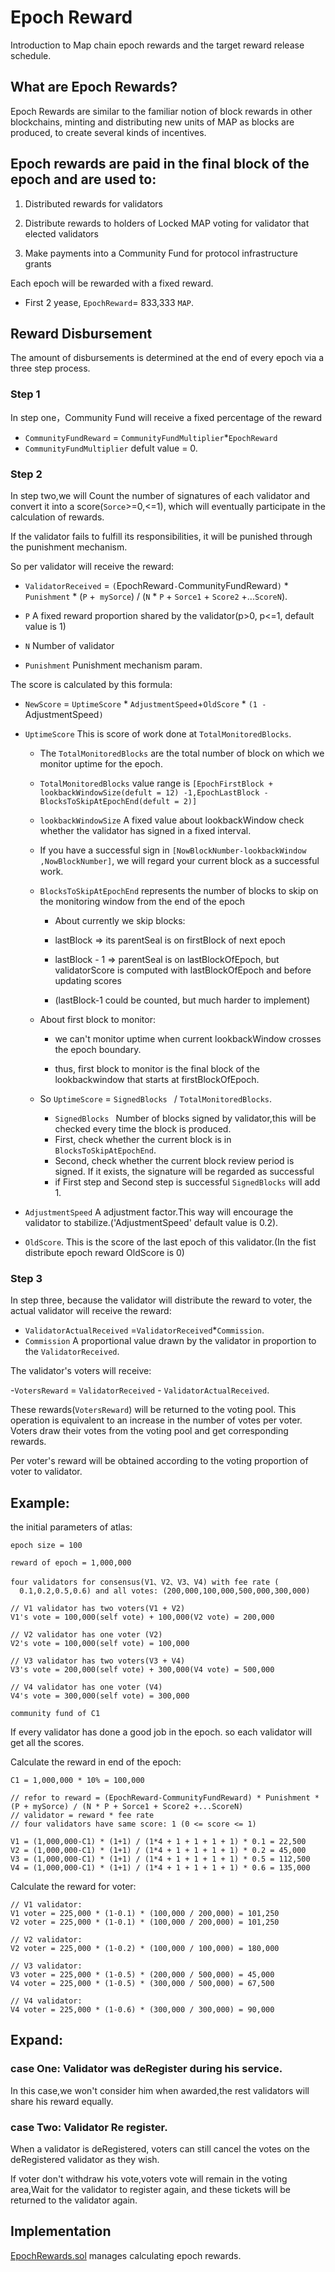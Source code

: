 # Epoch Reward

Introduction to Map chain epoch rewards and the target reward release schedule.

## What are Epoch Rewards?

Epoch Rewards are similar to the familiar notion of block rewards in other blockchains, minting and distributing new
units of MAP as blocks are produced, to create several kinds of incentives.

## Epoch rewards are paid in the final block of the epoch and are used to:

1. Distributed rewards for validators

2. Distribute rewards to holders of Locked MAP voting for validator that elected validators

3. Make payments into a Community Fund for protocol infrastructure grants

Each epoch will be rewarded with a fixed reward.

- First 2 yease, `EpochReward`= 833,333 `MAP`.


## Reward Disbursement

The amount of disbursements is determined at the end of every epoch via a three step process.

### Step 1

In step one，Community Fund will receive a fixed percentage of the reward

- `CommunityFundReward`  =  `CommunityFundMultiplier`*`EpochReward`
- `CommunityFundMultiplier` defult value = 0.

### Step 2

In step two,we will Count the number of signatures of each validator and convert it into a score(`Sorce`>=0,<=1), which
will eventually participate in the calculation of rewards.

If the validator fails to fulfill its responsibilities, it will be punished through the punishment mechanism.

So per validator will receive the reward:

- `ValidatorReceived` = `(`EpochReward`-`CommunityFundReward`)` \* `Punishment` \* (`P` +` mySorce`) / (`N` * `P` + `Sorce1` + `Score2` +...`ScoreN`).
  
- `P`   A fixed reward proportion shared by the validator(p>0, p<=1, default value is 1)
  
- `N`  Number of validator
  
- `Punishment`  Punishment mechanism param.

The score is calculated by this formula:

- `NewScore` = `UptimeScore` \* `AdjustmentSpeed`+`OldScore` \* `(1 - `AdjustmentSpeed`)`
  
- `UptimeScore` This is score of work done at `TotalMonitoredBlocks`.

  - The `TotalMonitoredBlocks` are the total number of block on which we monitor uptime for the epoch.
  
  - `TotalMonitoredBlocks` value range is  `[EpochFirstBlock + lookbackWindowSize(defult = 12) -1,EpochLastBlock - BlocksToSkipAtEpochEnd(defult = 2)]`
  
  - `lookbackWindowSize` A fixed value about lookbackWindow check whether the validator has signed in a fixed interval.
  - If you have a successful sign in `[NowBlockNumber-lookbackWindow ,NowBlockNumber]`, we will regard your current block as a successful work.
  
  - `BlocksToSkipAtEpochEnd` represents the number of blocks to skip on the monitoring window from the end of the
    epoch

    - About currently we skip blocks:
  
    - lastBlock => its parentSeal is on firstBlock of next epoch
  
    - lastBlock - 1 => parentSeal is on lastBlockOfEpoch, but validatorScore is computed with lastBlockOfEpoch and
      before updating scores

    - (lastBlock-1 could be counted, but much harder to implement)
  
  - About first block to monitor:
  
    - we can't monitor uptime when current lookbackWindow crosses the epoch boundary.
  
    - thus, first block to monitor is the final block of the lookbackwindow that starts at firstBlockOfEpoch.
  
  - So `UptimeScore` = `SignedBlocks ` / `TotalMonitoredBlocks`.
  
    - `SignedBlocks ` Number of blocks signed by validator,this will be checked every time the block is produced.
    - First, check whether the current block is in `BlocksToSkipAtEpochEnd`.
    - Second, check whether the current block review period is signed. If it exists, the signature will be regarded
      as successful
    - if First step and Second step is successful `SignedBlocks` will add 1.
- `AdjustmentSpeed`  A adjustment factor.This way will encourage the validator to stabilize.('AdjustmentSpeed' default value is 0.2).
- `OldScore`. This is the score of the last epoch of this validator.(In the fist distribute epoch reward OldScore is 0)

### Step 3

In step three, because the validator will distribute the reward to voter, the actual validator will receive the reward:

- `ValidatorActualReceived` =`ValidatorReceived`*`Commission`.
- `Commission` A proportional value drawn by the validator in proportion to the `ValidatorReceived`.

The validator's voters will receive:

-`VotersReward` = `ValidatorReceived` - `ValidatorActualReceived`.

These rewards(`VotersReward`) will be returned to the voting pool. This operation is equivalent to an increase in the number of votes per voter. Voters draw their votes from the voting pool and get corresponding rewards.

Per voter's reward will be obtained according to the voting proportion of voter to validator.

## Example:

the initial parameters of atlas:
```
epoch size = 100

reward of epoch = 1,000,000

four validators for consensus(V1、V2、V3、V4) with fee rate (
  0.1,0.2,0.5,0.6) and all votes: (200,000,100,000,500,000,300,000)

// V1 validator has two voters(V1 + V2)
V1's vote = 100,000(self vote) + 100,000(V2 vote) = 200,000

// V2 validator has one voter (V2)
V2's vote = 100,000(self vote) = 100,000

// V3 validator has two voters(V3 + V4)
V3's vote = 200,000(self vote) + 300,000(V4 vote) = 500,000

// V4 validator has one voter (V4)
V4's vote = 300,000(self vote) = 300,000

community fund of C1
```

If every validator has done a good job in the epoch. so each validator will get all the scores.

Calculate the reward in end of the epoch:
```
C1 = 1,000,000 * 10% = 100,000

// refor to reward = (EpochReward-CommunityFundReward) * Punishment * (P + mySorce) / (N * P + Sorce1 + Score2 +...ScoreN)
// validator = reward * fee rate
// four validators have same score: 1 (0 <= score <= 1)

V1 = (1,000,000-C1) * (1+1) / (1*4 + 1 + 1 + 1 + 1) * 0.1 = 22,500
V2 = (1,000,000-C1) * (1+1) / (1*4 + 1 + 1 + 1 + 1) * 0.2 = 45,000
V3 = (1,000,000-C1) * (1+1) / (1*4 + 1 + 1 + 1 + 1) * 0.5 = 112,500
V4 = (1,000,000-C1) * (1+1) / (1*4 + 1 + 1 + 1 + 1) * 0.6 = 135,000
```

Calculate the reward for voter:

```
// V1 validator:
V1 voter = 225,000 * (1-0.1) * (100,000 / 200,000) = 101,250
V2 voter = 225,000 * (1-0.1) * (100,000 / 200,000) = 101,250

// V2 validator:
V2 voter = 225,000 * (1-0.2) * (100,000 / 100,000) = 180,000

// V3 validator:
V3 voter = 225,000 * (1-0.5) * (200,000 / 500,000) = 45,000
V4 voter = 225,000 * (1-0.5) * (300,000 / 500,000) = 67,500

// V4 validator:
V4 voter = 225,000 * (1-0.6) * (300,000 / 300,000) = 90,000

```

## Expand:

### case One: Validator was deRegister during his service.

In this case,we won't consider him when awarded,the rest validators will share his reward equally.

### case Two: Validator Re register.

When a validator is deRegistered, voters can still cancel the votes on the deRegistered validator as they wish.

If voter don't withdraw his vote,voters vote will remain in the voting area,Wait for the validator to register again,
and these tickets will be returned to the validator again.

## Implementation

[EpochRewards.sol](https://github.com/mapprotocol/atlas-contracts/blob/main/contracts/governance/EpochRewards.sol) manages  calculating epoch rewards.